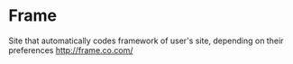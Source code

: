 # Frame
Site that automatically codes framework of user's site, depending on their preferences
http://frame.co.com/

